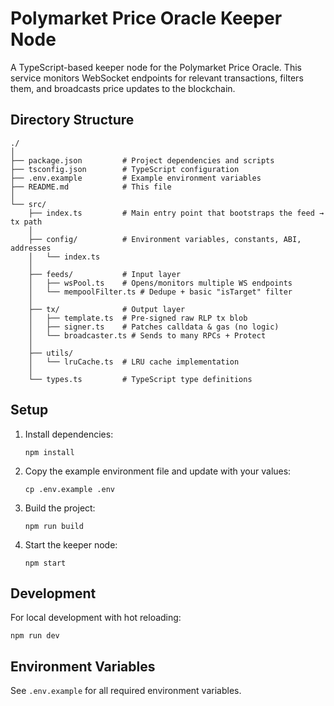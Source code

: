 # Polymarket Price Oracle Keeper Node

A TypeScript-based keeper node for the Polymarket Price Oracle. This service monitors WebSocket endpoints for relevant transactions, filters them, and broadcasts price updates to the blockchain.

## Directory Structure

```
./
│
├── package.json         # Project dependencies and scripts
├── tsconfig.json        # TypeScript configuration
├── .env.example         # Example environment variables
├── README.md            # This file
│
└── src/
    ├── index.ts         # Main entry point that bootstraps the feed → tx path
    │
    ├── config/          # Environment variables, constants, ABI, addresses
    │   └── index.ts
    │
    ├── feeds/           # Input layer
    │   ├── wsPool.ts    # Opens/monitors multiple WS endpoints
    │   └── mempoolFilter.ts # Dedupe + basic "isTarget" filter
    │
    ├── tx/              # Output layer
    │   ├── template.ts  # Pre-signed raw RLP tx blob
    │   ├── signer.ts    # Patches calldata & gas (no logic)
    │   └── broadcaster.ts # Sends to many RPCs + Protect
    │
    ├── utils/
    │   └── lruCache.ts  # LRU cache implementation
    │
    └── types.ts         # TypeScript type definitions
```

## Setup

1. Install dependencies:
   ```
   npm install
   ```

2. Copy the example environment file and update with your values:
   ```
   cp .env.example .env
   ```

3. Build the project:
   ```
   npm run build
   ```

4. Start the keeper node:
   ```
   npm start
   ```

## Development

For local development with hot reloading:
```
npm run dev
```

## Environment Variables

See `.env.example` for all required environment variables.

